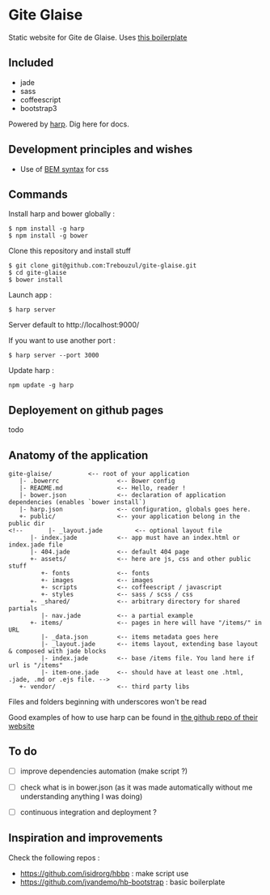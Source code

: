 # Gite Glaise

Static website for Gite de Glaise.
Uses [this boilerplate](https://github.com/clairezed/static_site_starter)

## Included

* jade
* sass
* coffeescript
* bootstrap3

Powered by [harp](http://harpjs.com/). Dig here for docs.

## Development principles and wishes
- Use of [BEM syntax](http://csswizardry.com/2013/01/mindbemding-getting-your-head-round-bem-syntax/) for css

## Commands

Install harp and bower globally :
```ssh
$ npm install -g harp
$ npm install -g bower
```

Clone this repository and install stuff
```ssh
$ git clone git@github.com:Trebouzul/gite-glaise.git
$ cd gite-glaise
$ bower install
````

Launch app :
```ssh
$ harp server
```
Server default to http://localhost:9000/

If you want to use another port :
```ssh
$ harp server --port 3000
```

Update harp :
```ssh
npm update -g harp
```

## Deployement on github pages

todo
<!-- if needed :
```ssh
$ git branch -D gh-pages
```
From master :
```ssh
$ git checkout --orphan gh-pages
$ cd _src
$ harp compile ./ ../
$ cd ../
$ git push origin gh-pages
```

Or, if needed:
```ssh
$ git push --set-upstream origin gh-pages --force
``` -->


## Anatomy of the application

```
gite-glaise/          <-- root of your application
   |- .bowerrc                <-- Bower config
   |- README.md               <-- Hello, reader !
   |- bower.json              <-- declaration of application dependencies (enables `bower install`)
   |- harp.json               <-- configuration, globals goes here.
   +- public/                 <-- your application belong in the public dir
<!--       |- _layout.jade         <-- optional layout file
      |- index.jade           <-- app must have an index.html or index.jade file
      |- 404.jade             <-- default 404 page
      +- assets/              <-- here are js, css and other public stuff
         +- fonts             <-- fonts
         +- images            <-- images
         +- scripts           <-- coffeescript / javascript
         +- styles            <-- sass / scss / css
      +- _shared/             <-- arbitrary directory for shared partials
         |- nav.jade          <-- a partial example
      +- items/               <-- pages in here will have "/items/" in URL
         |- _data.json        <-- items metadata goes here
         |- _layout.jade      <-- items layout, extending base layout & composed with jade blocks
         |- index.jade        <-- base /items file. You land here if url is "/items"
         |- item-one.jade     <-- should have at least one .html,  .jade, .md or .ejs file. -->
   +- vendor/                 <-- third party libs
```
Files and folders beginning with underscores won't be read

Good examples of how to use harp can be found in [the github repo of their website](https://github.com/harp/harpjs.com)


## To do
- [ ] improve dependencies automation (make script ?)
- [ ] check what is in bower.json (as it was made automatically without me understanding anything I was doing)
- [ ] continuous integration and deployment ?


## Inspiration and improvements

Check the following repos :
- https://github.com/isidrorg/hbbp : make script use
- https://github.com/jvandemo/hb-bootstrap : basic boilerplate
